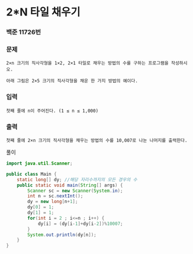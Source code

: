 # 2*N 타일 채우기

### 백준 11726번

### 문제
    2×n 크기의 직사각형을 1×2, 2×1 타일로 채우는 방법의 수를 구하는 프로그램을 작성하시오.

    아래 그림은 2×5 크기의 직사각형을 채운 한 가지 방법의 예이다.

### 입력
    첫째 줄에 n이 주어진다. (1 ≤ n ≤ 1,000)

### 출력
    첫째 줄에 2×n 크기의 직사각형을 채우는 방법의 수를 10,007로 나눈 나머지를 출력한다.

풀이

```java
import java.util.Scanner;

public class Main {
	static long[] dy; //해당 자리수까지의 모든 경우의 수
	public static void main(String[] args) {
		Scanner sc = new Scanner(System.in);
		int n = sc.nextInt();
		dy = new long[n+1];
		dy[0] = 1;
		dy[1] = 1;
		for(int i = 2 ; i<=n ; i++) {
			dy[i] = (dy[i-1]+dy[i-2])%10007;
		}
		System.out.println(dy[n]);
	}
}
```